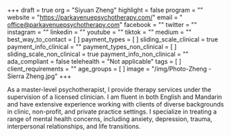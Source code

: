 +++
draft = true
org = "Siyuan Zheng"
highlight = false
program = ""
website = "https://parkavenuepsychotherapy.com/"
email = " office@parkavenuepsychotherapy.com"
facebook = ""
twitter = ""
instagram = ""
linkedin = ""
youtube = ""
tiktok = ""
medium = ""
best_way_to_contact = [ ]
payment_types = [ ]
sliding_scale_clinical = true
payment_info_clinical = ""
payment_types_non_clinical = [ ]
sliding_scale_non_clinical = true
payment_info_non_clinical = ""
ada_compliant = false
telehealth = "Not applicable"
tags = [ ]
client_requirements = ""
age_groups = [ ]
image = "/img/Photo-Zheng - Sierra Zheng.jpg"
+++


As a master-level psychotherapist, I provide therapy services under the supervision of a licensed clinician. I am fluent in both English and Mandarin and have extensive experience working with clients of diverse backgrounds in clinic, non-profit, and private practice settings. I specialize in treating a range of mental health concerns, including anxiety, depression, trauma, interpersonal relationships, and life transitions.

